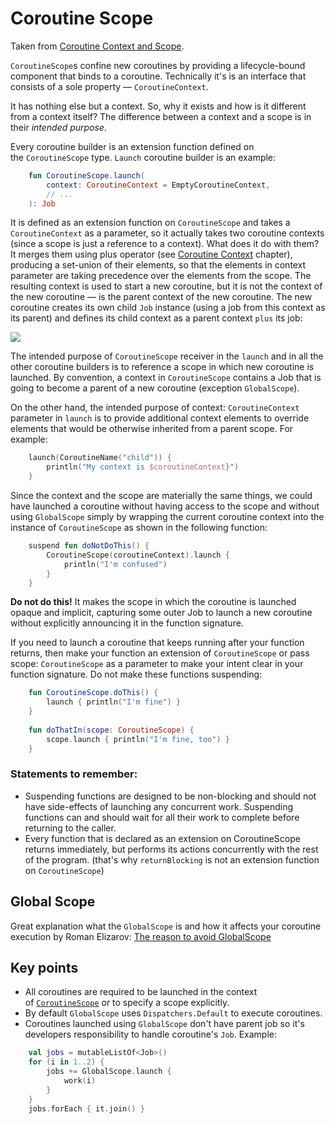 # Coroutine Scope
Taken from [Coroutine Context and Scope](https://medium.com/@elizarov/coroutine-context-and-scope-c8b255d59055#8293).

`CoroutineScope`s confine new coroutines by providing a lifecycle-bound component that binds to a coroutine. Technically it's is an interface that consists of a sole property — `CoroutineContext`. 

It has nothing else but a context. So, why it exists and how is it different from a context itself? The difference between a context and a scope is in their *intended purpose*.

Every coroutine builder is an extension function defined on the `CoroutineScope` type. `Launch` coroutine builder is an example:
```kotlin
    fun CoroutineScope.launch(
        context: CoroutineContext = EmptyCoroutineContext,
        // ...
    ): Job
```
It is defined as an extension function on `CoroutineScope` and takes a `CoroutineContext` as a parameter, so it actually takes two coroutine contexts (since a scope is just a reference to a context). What does it do with them? It merges them using plus operator (see [Coroutine Context](https://www.notion.so/1d06521b-f797-48ed-ba8f-a2397b87660b) chapter), producing a set-union of their elements, so that the elements in context parameter are taking precedence over the elements from the scope. The resulting context is used to start a new coroutine, but it is not the context of the new coroutine — is the parent context of the new coroutine. The new coroutine creates its own child `Job` instance (using a job from this context as its parent) and defines its child context as a parent context `plus` its job:

![](https://miro.medium.com/max/4596/1*zuX5Ozc2TwofXlmDajxpzg.png)


The intended purpose of `CoroutineScope` receiver in the `launch` and in all the other coroutine builders is to reference a scope in which new coroutine is launched. By convention, a context in `CoroutineScope` contains a Job that is going to become a parent of a new coroutine (exception `GlobalScope`).

On the other hand, the intended purpose of context: `CoroutineContext` parameter in `launch` is to provide additional context elements to override elements that would be otherwise inherited from a parent scope. For example:
```kotlin
    launch(CoroutineName("child")) {
        println("My context is $coroutineContext}")        
    }
```
Since the context and the scope are materially the same things, we could have launched a coroutine without having access to the scope and without using `GlobalScope` simply by wrapping the current coroutine context into the instance of `CoroutineScope` as shown in the following function:
```kotlin
    suspend fun doNotDoThis() {
        CoroutineScope(coroutineContext).launch {
            println("I'm confused")
        }
    }
```
**Do not do this!** It makes the scope in which the coroutine is launched opaque and implicit, capturing some outer Job to launch a new coroutine without explicitly announcing it in the function signature.

If you need to launch a coroutine that keeps running after your function returns, then make your function an extension of `CoroutineScope` or pass scope: `CoroutineScope` as a parameter to make your intent clear in your function signature. Do not make these functions suspending:
```kotlin
    fun CoroutineScope.doThis() {
        launch { println("I'm fine") }
    }
    
    fun doThatIn(scope: CoroutineScope) {
        scope.launch { println("I'm fine, too") }
    }
```
### Statements to remember:

- Suspending functions are designed to be non-blocking and should not have side-effects of launching any concurrent work. Suspending functions can and should wait for all their work to complete before returning to the caller.
- Every function that is declared as an extension on CoroutineScope returns immediately, but performs its actions concurrently with the rest of the program. (that's why `returnBlocking` is not an extension function on `CoroutineScope`)

## Global Scope

Great explanation what the `GlobalScope` is and how it affects your coroutine execution by Roman Elizarov: [The reason to avoid GlobalScope](https://medium.com/@elizarov/the-reason-to-avoid-globalscope-835337445abc)

## Key points

- All coroutines are required to be launched in the context of [`CoroutineScope`](https://kotlin.github.io/kotlinx.coroutines/kotlinx-coroutines-core/kotlinx.coroutines/-coroutine-scope/index.html) or to specify a scope explicitly.
- By default `GlobalScope` uses `Dispatchers.Default` to execute coroutines.
- Coroutines launched using `GlobalScope` don't have parent job so it's developers responsibility to handle coroutine's `Job`. Example:
```kotlin
    val jobs = mutableListOf<Job>()
    for (i in 1..2) {
        jobs += GlobalScope.launch {
            work(i)
        }
    }
    jobs.forEach { it.join() }
```
